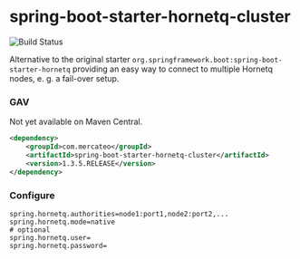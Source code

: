 # spring-boot-starter-hornetq-cluster

![Build Status](https://travis-ci.org/Mercateo/mercateo-spring-boot-starter-hornetq-cluster.svg)


Alternative to the original starter ``org.springframework.boot:spring-boot-starter-hornetq`` providing an easy way to connect to multiple Hornetq nodes, e. g. a fail-over setup.

### GAV

Not yet available on Maven Central.

```xml
<dependency>
    <groupId>com.mercateo</groupId>
    <artifactId>spring-boot-starter-hornetq-cluster</artifactId>
    <version>1.3.5.RELEASE</version>
</dependency>
```

### Configure

```
spring.hornetq.authorities=node1:port1,node2:port2,...
spring.hornetq.mode=native
# optional
spring.hornetq.user=
spring.hornetq.password=
```
